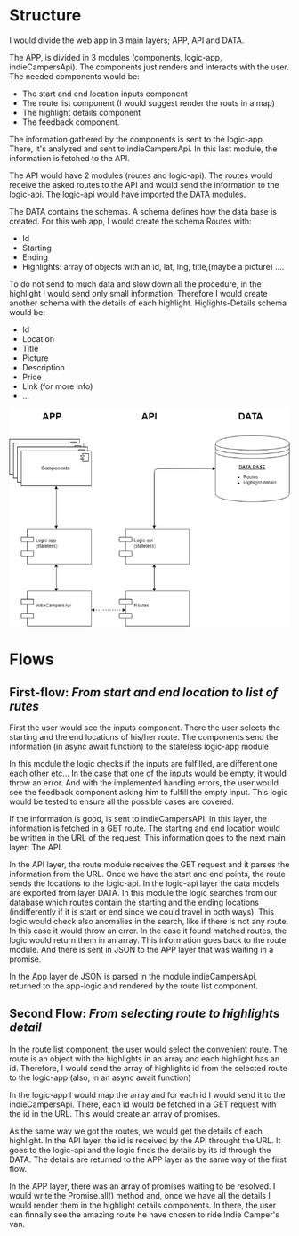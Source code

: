 # Structure

I would divide the web app in 3 main layers; APP, API and DATA.

The APP, is divided in 3 modules (components, logic-app, indieCampersApi). The components just renders and interacts with the user. The needed components would be:
- The start and end location inputs component
- The route list component (I would suggest render the routs in a map)
- The highlight details component
- The feedback component.

The information gathered by the components is sent to the logic-app. There, it's analyzed and sent to indieCampersApi. In this last module, the information is fetched to the API.

The API would have 2 modules (routes and logic-api). The routes would receive the asked routes to the API and would send the information to the logic-api. The logic-api would have imported the DATA modules.

The DATA contains the schemas. A schema defines how the data base is created. For this web app, I would create the schema Routes with:
- Id
- Starting
- Ending
- Highlights: array of objects with an id, lat, lng, title,(maybe a picture) ....

To do not send to much data and slow down all the procedure, in the highlight I would send only small information. Therefore I would create another schema with the details of each highlight. Higlights-Details schema would be:
- Id
- Location
- Title
- Picture
- Description
- Price
- Link (for more info)
- ...

![components](./docs/graphic.jpg)

# Flows

## First-flow: *From start and end location to list of rutes*

First the user would see the inputs component. There the user selects the starting and the end locations of his/her route. The components send the information (in async await function) to the stateless logic-app module

In this module the logic checks if the inputs are fulfilled, are different one each other etc... In the case that one of the inputs would be empty, it would throw an error. And with the implemented handling errors, the user would see the feedback component asking him to fulfill the empty input. This logic would be tested to ensure all the possible cases are covered.

If the information is good, is sent to indieCampersAPI. In this layer, the information is fetched in a GET route. The starting and end location would be written in the URL of the request. This information goes to the next main layer: The API.


In the API layer, the route module receives the GET request and it parses the information from the URL. Once we have the start and end points, the route sends the locations to the logic-api. In the logic-api layer the data models are exported from layer DATA. In this module the logic searches from our database which routes contain the starting and the ending locations (indifferently if it is start or end since we could travel in both ways). This logic would check also anomalies in the search, like if there is not any route. In this case it would throw an error. In the case it found matched routes, the logic would return them in an array. This information goes back to the route module. And there is sent in JSON to the APP layer that was waiting in a promise.

In the App layer de JSON is parsed in the module indieCampersApi, returned to the app-logic and rendered by the route list component.

## Second Flow: *From selecting route to highlights detail*

In the route list component, the user would select the convenient route. The route is an object with the highlights in an array and each highlight has an id. Therefore, I would send the array of highlights id from the selected route to the logic-app (also, in an async await function)

In the logic-app I would map the array and for each id I would send it to the indieCampersApi. There, each id would be fetched in a GET request with the id in the URL. This would create an array of promises.

As the same way we got the routes, we would get the details of each highlight. In the API layer, the id is received by the API throught the URL. It goes to the logic-api and the logic finds the details by its id through the DATA.
The details are returned to the APP layer as the same way of the first flow.

In the APP layer, there was an array of promises waiting to be resolved. I would write the Promise.all() method and, once we have all the details I would render them in the highlight details components. In there, the user can finnally see the amazing route he have chosen to ride Indie Camper's van.

